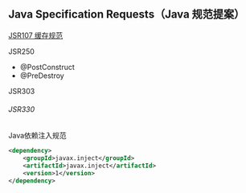 Java Specification Requests（Java 规范提案）
-

[JSR107 缓存规范](jsr107.md)

JSR250

- @PostConstruct
- @PreDestroy


JSR303



###### JSR330

Java依赖注入规范

```xml
<dependency>  
    <groupId>javax.inject</groupId>
    <artifactId>javax.inject</artifactId>
    <version>1</version>
</dependency> 
```

